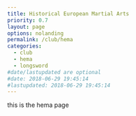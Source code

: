 ```yaml
---
title: Historical European Martial Arts
priority: 0.7
layout: page
options: nolanding
permalink: /club/hema
categories:
  - club
  - hema
  - longsword
#date/lastupdated are optional
#date: 2018-06-29 19:45:14
#lastupdated: 2018-06-29 19:45:14
---
```


this is the hema page